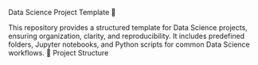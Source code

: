Data Science Project Template 🚀

This repository provides a structured template for Data Science projects, ensuring organization, clarity, and reproducibility. It includes predefined folders, Jupyter notebooks, and Python scripts for common Data Science workflows.
📂 Project Structure
